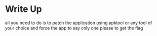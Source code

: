 # Write Up

all you need to do is to patch the application using apktool or any tool of your choice and force the app to say only one please to get the flag
